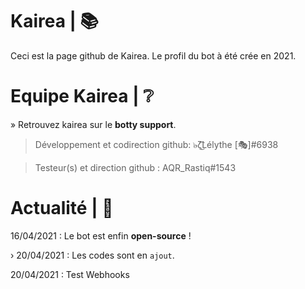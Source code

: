 # Kairea | 📚
Ceci est la page github de Kairea.
Le profil du bot à été crée en 2021.


# Equipe Kairea | ❔

» Retrouvez kairea sur le **botty support**.

> Développement et codirection github:
๖̶ζ͜͡Lélythe [🎭]#6938

> Testeur(s) et direction github :
AQR_Rastiq#1543

# Actualité | 📰

16/04/2021 : Le bot est enfin **__open-source__** !

› 20/04/2021 : Les codes sont en `ajout`.

20/04/2021 : Test Webhooks
